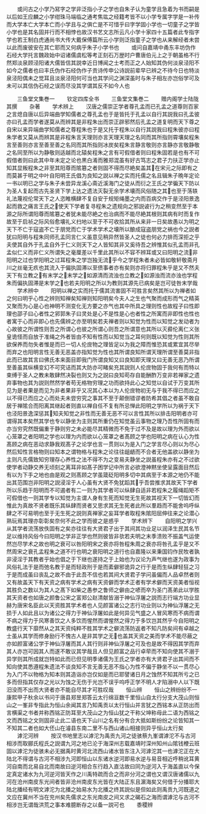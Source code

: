 <!-- { "loadSidebar": true } -->
　　或问古之小学乃冩字之学非泛指小子之学也自朱子认为童学且急着为书而嗣是以后如王应麟之小学绀珠马端临之通考焦竑之经籍考皆不以小学专属字学是一补传而大学本亡大学本亡而小学且与之俱亡是不可惜乎曰字学固小学也一切童子之学皆小学也是其名固并行而不相悖也故汉书艺文志所云凡小学十家四十五篇者此专指字学也若王制白虎通尚书大传大戴保傅篇所云小学则泛指童子之学也从来解经者未尝以此而废彼安在其亡耶而又何病乎朱子小学书也
　　或问自嘉靖中甬东丰坊伪作石经大学托言魏政始中诏诸儒虞松等考正刻石万歴时户曹唐伯元上之于朝虽格不行然郑淡泉顾泾阳诸大儒皆信其説幸近日博闻之士考而正之人始知其伪何淡泉泾阳不如今之儒者也曰丰氏伪作石经伪作子贡诗传申公诗説前辈早已辨之不待今日也特淡泉泾阳偶未之觉耳且淡泉泾阳何可当也其学问之渊深虽时与朱子相左亦岂俗学可及未可以其信伪石经之误而尽没其学谓其反不如今人也





　　三鱼堂文集巻一
　　钦定四库全书
　　三鱼堂文集巻二
　　赠内阁学士陆陇其撰
　　杂著
　　学术辨上
　　汉唐之儒崇正学者尊孔孟而已孔孟之道尊则百家之言熄自唐以后异端曲学知儒者之尊孔孟也于是皆托于孔孟以自行其説我曰孔孟彼亦曰孔孟而学者遂莫从而辨其是非程朱出而崇正辟邪然后孔孟之道复明而天下尊之自宋以来异端曲学知儒者之尊程朱也于是又托于程朱以自行其説我曰程朱彼亦曰程朱学者又莫从而辨其是非程朱言天理则亦言天理天理之名同而其所指则霄壤矣程朱言至善则亦言至善至善之名同而其所指则冰炭矣程朱言静言敬则亦言静亦言敬静敬之名同至所以为静敬则适越而北辕矣程朱之言有可假借者则曰程朱固若是也有不可假借者则曰此其中年未定之论也黒白淆而雅郑混虽有好古笃志之君子力扶正学亦止知其显叛程朱之非至其阳尊而隂簒之者则固不得而尽絶矣盖其在宋元之际即有之而莫甚于明之中叶自阳明王氏倡为良知之説以禅之实而托儒之名且辑朱子晩年定论一书以明已之学与朱子未尝异龙溪心斋近溪海门之徒从而衍之王氏之学徧天下防以为圣人复起而古先圣贤下学上达之遗法灭裂无余学术壊而风俗随之其也至于荡轶礼法蔑视伦常天下之人恣睢横肆不复自安于规矩绳墨之内而百病交作于是泾阳景逸起而救之痛言王氏之使天下学者复寻程朱之遗规向之邪説诐行为之稍变然至于本源之际所谓阳尊而隂簒之者犹未能尽絶之也治病而不能尽絶其根则其病有时而复作故至于启祯之际风俗愈壊礼义扫地以至于不可收拾其所从来非一日矣故愚以为明之天下不亡于寇盗不亡于朋党而亡于学术学术之壊所以酿成寇盗朋党之祸也今之説者犹曰阳明与程朱同师孔孟同言仁义虽意见稍异然皆圣人之徒也何必力排而深拒之乎夫使其自外于孔孟自外于仁义则天下之人皆知其非又奚待吾之辨惟其似孔孟而非孔孟似仁义而非仁义所谓失之毫厘差以千里此其所以不容不辨耳或又曰阳明之流非阳明之过也学阳明之过耳程朱之学岂独无流乎今之学程朱者未必皆如敬轩敬斋月川之丝毫无疚也其流入于偏执固滞以至偾事者亦有矣则亦将归罪程朱乎是又不然夫天下有立教之有末学之末学之如源清而流浊也立教之如源浊而流亦浊也学程朱而偏执固滞是末学之也若夫阳明之所以为教则其源先已病矣是岂可徒咎末学哉
　　学术辨中
　　阳明以禅之实而托于儒其流害固不可胜言矣然其所以为禅者如之何曰明乎心性之辨则知禅矣知禅则知阳明矣今夫人之生也气聚而成形而气之精英又聚而为心是心也神明不测变化无方要之亦气也其中所具之理则性也故程子曰性即理也邵子曰心者性之郛郭朱子曰灵处是心不是性是心也者性之所寓而非即性也性也者寓于心而非即心也先儒辨之亦至明矣若夫禅者则以知觉为性而以知觉之发动者为心故彼之所谓性则吾之所谓心也彼之所谓心则吾之所谓意也其所以灭彛伦离仁义张皇诡怪而自放于准绳之外者皆由不知有性而以知觉当之耳何则既以知觉为性则其所欲保养而勿失者惟是而已一切人伦庻物之理皆足以为我之障而惟恐其或累宜其尽举而弃之也阳明言性无善无恶盖亦指知觉为性也其所谓良知所谓天理所谓至善莫非指此而已故其言曰佛氏本来面目即我门所谓良知又曰良知即天理又曰无善无恶乃所谓至善虽其纵横变幻不可究诘而其大防亦可睹矣充其説则人伦庻物固于我何有而特以束缚于圣人之教未敢肆然决裂也则又为之説曰良知苟存自能酬酢万变非若禅家之遗弃事物也其为説则然然学者苟无格物穷理之功而欲持此心之知觉以自试于万变其所见为是者果是而见为非者果非乎又况其心本以为人伦庻物初无与于我不得已而应之以不得已而应之心而处夫未尝穷究之事其不至于颠倒错谬者防希其倡之者虽不敢自居于禅隂合而阳离其继起者则直以禅自任不复有所忌惮此阳明之学所以为祸于天下也泾阳景逸深惩其知夫知觉之非性而无善无恶不可以言性其所以排击阳明者亦可谓得其本矣然其学也专以静坐为主则其所重仍在知觉虽云事物之理乃吾性所固有而亦当穷究然既偏重于静则穷之未必能尽其精微而不免于过不及是故以理为外而欲以心笼罩之者阳明之学也以理为内而欲以心笼罩之者髙顾之学也阳明之病在认心为性髙顾之病在恶动求静我观髙子之论学也言一贯则以为是入门之学言尽心则以为尽心然后知性言格物则曰知本之谓物格与程朱之论往往龃龉而不合者无他盖欲以静坐为主则凡先儒致知穷理存心养性之法不得不为之变易夫静坐之説虽程朱亦有之不过欲使学者动静交养无顷刻之离耳非如髙子困学记中所言必欲澄神黙坐使呈露面目然后有以为下手之地也由是观之则髙顾之学虽箴砭阳明多切中其病至于本源之地仍不能出其范围岂非阳明之説浸淫于人心虽有大贤不免犹蹈其乎吾尝推求其故天下学者所以乐趋于阳明而不可遏者有二一则为其学者可以纵肆自适非若程朱之履绳蹈矩不可假借也一则其学专以知觉为主谓人身有生死而知觉无生死故其视天下一切皆幻而惟此为真故不贤者既乐其纵肆而贤者又思求其无生死者此所以羣趋而不能舍呜呼纵肆之不可易明也至于无生死之説则真禅家之妄耳学者取程朱隂阳屈伸往来之论潜心熟玩焉其理亦彰彰矣奈何不此之学而彼之是惑乎
　　学术辨下
　　自阳明之学兴从其学者流荡放佚固有之矣亦往往有大贤君子出于其间其功业足以润泽生民其名节足以维持风俗今曰阳明之学非正学也然则彼皆非欤若夫明之末季溃败不振盖气运使然岂尽学术之故也明之衰可以咎阳明宋之衰亦将咎程朱周之衰亦将咎孔孟乎是又不然周宋之衰孔孟程朱之道不行也明之衰阳明之道行也自嘉隆以来秉国钧作民牧者孰非浸淫于其教者乎始也倡之于下继也遂持之于上始也为议论为声气继也遂为政事为风俗礼法于是而弛名教于是而轻政刑于是而紊僻邪诡异之行于是而生纵肆轻狂之习于是而成虽曰丧乱之故不由于此吾不信也若其间大贤君子学问虽偏而人品卓然者则又有故盖天下有天资之病有学术之病有天资僻而学术正者有学术僻而天资美者恒视其胜负之数以为其人之髙下如柴之愚参之鲁师之僻由之喭而卒为圣门髙弟此以学胜其天资者也如唐之颜鲁公宋之富郑公赵清献皆溺于神仙浮屠之説而志行端方功业显赫为唐宋名臣此以天资胜其学术者也人见颜富诸公之志行功业则以为神仙浮屠之无损于人如此且以为诸公之得力于神仙浮屠如此是何异见气盛之人冒风寒而不病而谓不病之得力于风寒善饮之人多饮而惺然而谓惺然之得力于多饮岂其然乎今自阳明之教盛行天下靡然从之其天资纯粹不胜其学术之僻流荡防返者不知凡防矣间有卓越之士虽从其学而修身励行不愧古人是非其学之无也盖其天资之美而学术不能尽蔽之亦如颜富诸公学于神仙浮屠而其人其行则非神仙浮屠之可及也是故不得因其学而弃其人亦岂可因其人而遂不敢议其学哉且人但见颜富之品行卓荦而不知向使其不溺于异学则其所成就岂特如此而已但见明季诸儒为王氏之学者亦有大贤君子出其间而不知向使其悉遵程朱遗法不谈良知不言无善无恶不指心为性不偏于静坐不以一贯尽心为入门不以物格为知本则其造诣亦岂仅如是而已耶譬诸日月之蚀然不知其所亏之已多而但指其仅存之光以为蚀之无伤于光岂不误乎呜呼正学不明人才陷溺中人以下既汨没而不出而大贤者亦不能自尽其才可胜叹哉
　　恒山辨
　　恒山之辨纷纷不一康熙甲子秋余以书问于唐县郑昱郑答云太行绵亘数千里恒山自太行分支大茂山则恒山之一峯非专指此为恒山余闻其言乃知禹贡以太行恒山并言犹之西铭本从正防出而言横渠之书者并称西铭正防耳至大茂山之为恒山犹之干称父坤称母此二语为西铭之文而西铭之文则固非止此二语也天下山川之名有分有合大抵如斯纷纷之论皆知其一不知其二者也如大伾山在濬县东南二里不与西山诸山相接则异乎恒山太行矣
　　滹沱河辨
　　按汉书地里志以滹沱为禹贡九河之徒骇蔡九峯谓滹沱不与古河相涉而取郦氏程氏之説谓九河之地已沦于海深州志载嘉靖时深州知州山隂钱楩云班固以滹沱为徒骇未必无据禹时黄河北流西山诸水皆东注入河滹沱其一也滹沱正在大陆北不得谓与古河不相涉九河即恒山以东诸水逆河即易水逆与易音相近呼稍讹耳黄河自南而北易自北而南故曰逆河相合东行趋入直沽故曰同为逆河入于海盖直以今保定真定诸水为九河逆河皆天作之川禹特疏而合之而非分河之谓也又谓汉唐诸儒以九河在沧州南皮东光间者皆非沧州南皮东光皆在大陆正东且濵海矣又何借于分播耶大陆北播经有明文滹沱为北播之始易水为北播之终其説似是但如此则禹贡九河既道之文应在冀州不当在兖州矣先儒求之东光南皮之间又求之碣石之海而谓滹沱与古河不相涉岂无谓哉洪荒之事本难臆断存之以备一説可也
　　黍稷辨
